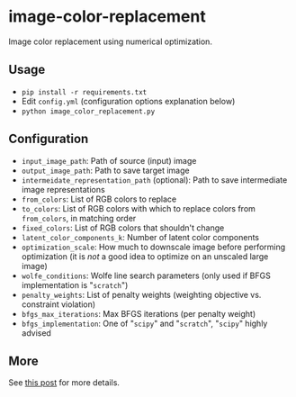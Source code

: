 # image-color-replacement
Image color replacement using numerical optimization.

## Usage
* `pip install -r requirements.txt`
* Edit `config.yml` (configuration options explanation below)
* `python image_color_replacement.py`

## Configuration
* `input_image_path`: Path of source (input) image
* `output_image_path`: Path to save target image
* `intermeidate_representation_path` (optional): Path to save intermediate image representations
* `from_colors`: List of RGB colors to replace
* `to_colors`: List of RGB colors with which to replace colors from `from_colors`, in matching order
* `fixed_colors`: List of RGB colors that shouldn't change
* `latent_color_components_k`: Number of latent color components
* `optimization_scale`: How much to downscale image before performing optimization (it is *not* a good idea to optimize on an unscaled large image)
* `wolfe_conditions`: Wolfe line search parameters (only used if BFGS implementation is "`scratch`")
* `penalty_weights`: List of penalty weights (weighting objective vs. constraint violation)
* `bfgs_max_iterations`: Max BFGS iterations (per penalty weight)
* `bfgs_implementation`: One of "`scipy`" and "`scratch`", "`scipy`" highly advised

## More
See [this post](https://andersource.dev/2021/06/12/image-color-replacement.html) for more details.
